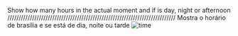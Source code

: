 Show how many hours in the actual moment and if is day, night or afternoon
///////////////////////////////////////////////////////////////////////////
Mostra o horário de brasília e se está de dia, noite ou tarde
![time](https://i.gyazo.com/3c9540a497898d14826bfa7810ca07f1.png)
